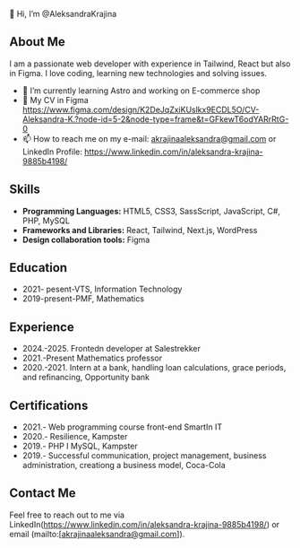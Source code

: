 👋 Hi, I’m @AleksandraKrajina

## About Me
I am a passionate web developer with experience in Tailwind, React but also in Figma. I love coding, learning new technologies and solving issues.

- 🌱 I’m currently learning Astro and working on E-commerce shop
- 🔭 My CV in Figma https://www.figma.com/design/K2DeJqZxiKUslkx9ECDL5O/CV-Aleksandra-K.?node-id=5-2&node-type=frame&t=GFkewT6odYARrRtG-0
- 📫 How to reach me on my e-mail: akrajinaaleksandra@gmail.com or LinkedIn Profile: https://www.linkedin.com/in/aleksandra-krajina-9885b4198/

## Skills
- **Programming Languages:** HTML5, CSS3, SassScript, JavaScript, C#, PHP, MySQL
- **Frameworks and Libraries:** React, Tailwind, Next.js, WordPress
- **Design collaboration tools:** Figma


## Education
- 2021- pesent-VTS, Information Technology
- 2019-present-PMF, Mathematics


## Experience
- 2024.-2025. Frontedn developer at Salestrekker
- 2021.-Present Mathematics professor
- 2020.-2021. Intern at a bank, handling loan calculations, grace periods, and refinancing, Opportunity bank

## Certifications
- 2021.- Web programming course front-end SmartIn IT
- 2020.- Resilience, Kampster
- 2019.- PHP I MySQL, Kampster
- 2019.- Successful communication, project management, business administration, creationg a business model, Coca-Cola


## Contact Me
Feel free to reach out to me via LinkedIn(https://www.linkedin.com/in/aleksandra-krajina-9885b4198/) or email (mailto:[akrajinaaleksandra@gmail.com]).




